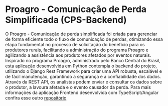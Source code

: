 # Proagro - Comunicação de Perda Simplificada (CPS-Backend)

O Proagro - Comunicação de perda simplificada foi criada para gerenciar de forma eficiente todo o fluxo de comunicação de perdas, otimizando essa etapa fundamental no processo de solicitação do benefício para os produtores rurais, facilitando a administração do programa Proagro e agilizando a assistência aos produtores afetados por eventos naturais. 
Inspirado no programa Proagro, administrado pelo Banco Central do Brasil, esta aplicação desenvolvida em Python contempla o backend do projeto, utilizando o Django Rest Framework para criar uma API robusta, escalável e de fácil manutenção, garantindo a segurança e a confiabilidade dos dados. Através da REST API, os analistas podem enviar e consultar os dados sobre o produtor, a lavoura afetada e o evento causador da perda.
Para mais informações da aplicação Frontend desenvolvida com TypeScript/Angular confira esse outro [repositório](http://google.com) 